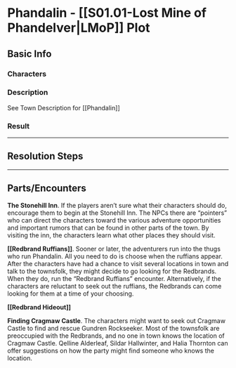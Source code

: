 # Phandalin - [[S01.01-Lost Mine of Phandelver|LMoP]] Plot
## Basic Info
### Characters
### Description
See Town Description for [[Phandalin]]
### Result
___
## Resolution Steps
___
## Parts/Encounters
**The Stonehill Inn**. If the players aren’t sure what their characters should do, encourage them to begin at the Stonehill Inn. The NPCs there are “pointers” who can direct the characters toward the various adventure opportunities and important rumors that can be found in other parts of the town. By visiting the inn, the characters learn what other places they should visit.

**[[Redbrand Ruffians]]**. Sooner or later, the adventurers run into the thugs who run Phandalin. All you need to do is choose when the ruffians appear. After the characters have had a chance to visit several locations in town and talk to the townsfolk, they might decide to go looking for the Redbrands. When they do, run the “Redbrand Ruffians” encounter. Alternatively, if the characters are reluctant to seek out the ruffians, the Redbrands can come looking for them at a time of your choosing.

**[[Redbrand Hideout]]**

**Finding Cragmaw Castle**. The characters might want to seek out Cragmaw Castle to find and rescue Gundren Rockseeker. Most of the townsfolk are preoccupied with the Redbrands, and no one in town knows the location of Cragmaw Castle. Qelline Alderleaf, Sildar Hallwinter, and Halia Thornton can offer suggestions on how the party might find someone who knows the location.